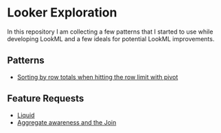 # Looker Exploration

In this repository I am collecting a few patterns that I started to use while developing LookML and a few ideals for potential LookML improvements.


## Patterns

- [Sorting by row totals when hitting the row limit with pivot](product_sales/sort_by_row_totals.md)


## Feature Requests

- [Liquid](hypothetical_code/liquid.md)
- [Aggregate awareness and the Join](product_sales/aggregate_awareness_and_the_join.md)

